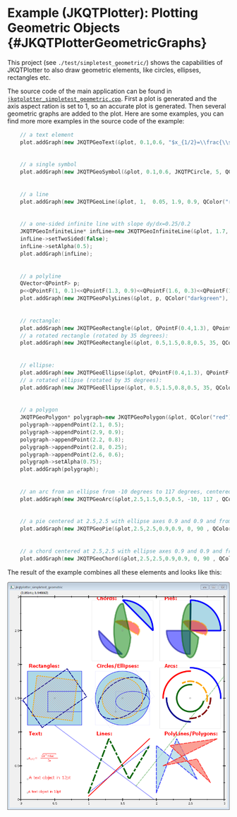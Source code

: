 # Example (JKQTPlotter): Plotting Geometric Objects {#JKQTPlotterGeometricGraphs}
This project (see `./test/simpletest_geometric/`) shows the capabilities of JKQTPlotter to also draw geometric elements, like circles, ellipses, rectangles etc.

The source code of the main application can be found in  [`jkqtplotter_simpletest_geometric.cpp`](../simpletest_geometric/jkqtplotter_simpletest_geometric.cpp). First a plot is generated and the axis aspect ration is set to 1, so an accurate plot is generated. Then several geometric graphs are added to the plot. Here are some examples, you can find more more examples in the source code of the example:

```.cpp
	// a text element
    plot.addGraph(new JKQTPGeoText(&plot, 0.1,0.6, "$x_{1/2}=\\frac{\\sqrt{b^2-4ac}}{2a}$", 10, QColor("red")));

	
	// a single symbol
    plot.addGraph(new JKQTPGeoSymbol(&plot, 0.1,0.6, JKQTPCircle, 5, QColor("grey")));

	
	// a line
    plot.addGraph(new JKQTPGeoLine(&plot, 1,  0.05, 1.9, 0.9, QColor("red"), 2));

	
	// a one-sided infinite line with slope dy/dx=0.25/0.2
    JKQTPGeoInfiniteLine* infLine=new JKQTPGeoInfiniteLine(&plot, 1.7,  0.2, 0.2, 0.25, QColor("green"), 1.5, Qt::PenStyle::DashLine);
    infLine->setTwoSided(false);
    infLine->setAlpha(0.5);
    plot.addGraph(infLine);

	
	// a polyline
    QVector<QPointF> p;
    p<<QPointF(1, 0.1)<<QPointF(1.3, 0.9)<<QPointF(1.6, 0.3)<<QPointF(1.9, 0.8);
    plot.addGraph(new JKQTPGeoPolyLines(&plot, p, QColor("darkgreen"), 4, Qt::PenStyle::DashDotLine));

	
	// rectangle:
    plot.addGraph(new JKQTPGeoRectangle(&plot, QPointF(0.4,1.3), QPointF(0.9,1.6), QColor("blue"), 1, Qt::SolidLine, rfill));
	// a rotated rectangle (rotated by 35 degrees):
    plot.addGraph(new JKQTPGeoRectangle(&plot, 0.5,1.5,0.8,0.5, 35, QColor("darkblue"), 2, Qt::DashLine));

	
	// ellipse:
    plot.addGraph(new JKQTPGeoEllipse(&plot, QPointF(0.4,1.3), QPointF(0.9,1.6), QColor("blue"), 1, Qt::SolidLine, rfill));
	// a rotated ellipse (rotated by 35 degrees):
    plot.addGraph(new JKQTPGeoEllipse(&plot, 0.5,1.5,0.8,0.5, 35, QColor("darkblue"), 2, Qt::DashLine));

	
	// a polygon
    JKQTPGeoPolygon* polygraph=new JKQTPGeoPolygon(&plot, QColor("red"), 2, Qt::PenStyle::DashLine, QColor("salmon"));
    polygraph->appendPoint(2.1, 0.5);
    polygraph->appendPoint(2.9, 0.9);
    polygraph->appendPoint(2.2, 0.8);
    polygraph->appendPoint(2.8, 0.25);
    polygraph->appendPoint(2.6, 0.6);
    polygraph->setAlpha(0.75);
    plot.addGraph(polygraph);

	
    // an arc from an ellipse from -10 degrees to 117 degrees, centered at 2.5,1.5 and full axes of 0.5 and 0.5
    plot.addGraph(new JKQTPGeoArc(&plot,2.5,1.5,0.5,0.5, -10, 117 , QColor("orange"), 4, Qt::PenStyle::DashLine));

	
    // a pie centered at 2.5,2.5 with ellipse axes 0.9 and 0.9 and from angle 0 degrees to 90 degrees
    plot.addGraph(new JKQTPGeoPie(&plot,2.5,2.5,0.9,0.9, 0, 90 , QColor("blue"), 4, Qt::PenStyle::SolidLine,QColor("lightblue")));

	
    // a chord centered at 2.5,2.5 with ellipse axes 0.9 and 0.9 and from angle 0 degrees to 90 degrees
    plot.addGraph(new JKQTPGeoChord(&plot,2.5,2.5,0.9,0.9, 0, 90 , QColor("blue"), 4, Qt::PenStyle::SolidLine,QColor("lightblue")));

```

The result of the example combines all these elements and looks like this:

![jkqtplotter_simpletest_geometric](../../screenshots/jkqtplotter_simpletest_geometric.png)



